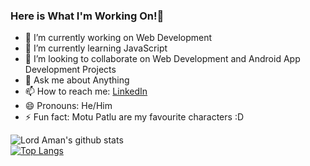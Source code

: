 ### Here is What I'm Working On!👋

- 🔭 I’m currently working on Web Development 
- 🌱 I’m currently learning  JavaScript
- 👯 I’m looking to collaborate on Web Development and Android App Development Projects
- 💬 Ask me about Anything
- 📫 How to reach me: [LinkedIn](https://www.linkedin.com/in/aman-kumar-8997131a7/)
- 😄 Pronouns: He/Him
- ⚡ Fun fact: Motu Patlu are my favourite characters :D

![Lord Aman's github stats](https://github-readme-stats.vercel.app/api?username=Lord-Aman&show_icons=true&theme=onedark)                                                      
[![Top Langs](https://github-readme-stats.vercel.app/api/top-langs/?username=Lord-Aman)](https://github.com/Lord-Aman/github-readme-stats)



